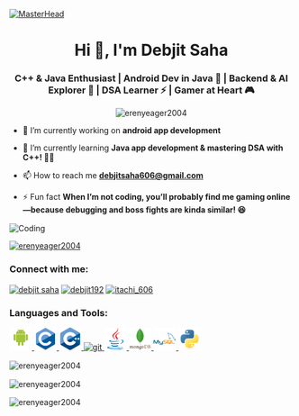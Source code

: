 [![MasterHead](https://1.bp.blogspot.com/-7A4WynwLsMw/XbBpCXG8fHI/AAAAAAAAMt4/uOa1bpLskYgrwGbllhSu2SDj_Mig8SXJQCLcBGAsYHQ/s1600/2000_600px.gif)](https://github.com/ErenYeager2004)
<h1 align="center">Hi 👋, I'm Debjit Saha</h1>
<h3 align="center">C++ & Java Enthusiast | Android Dev in Java 📱 | Backend & AI Explorer 🤖 | DSA Learner ⚡ | Gamer at Heart 🎮</h3>
<p align="center"> <img src="https://komarev.com/ghpvc/?username=erenyeager2004&label=Profile%20views&color=0e75b6&style=flat" alt="erenyeager2004" /> </p>

- 🔭 I’m currently working on **android app development**

- 🌱 I’m currently learning **Java app development & mastering DSA with C++! 🚀💡**

- 📫 How to reach me **debjitsaha606@gmail.com**

- ⚡ Fun fact **When I’m not coding, you’ll probably find me gaming online—because debugging and boss fights are kinda similar! 😆**

<img align="center" alt="Coding" width="1000" src="https://images-wixmp-ed30a86b8c4ca887773594c2.wixmp.com/f/c83c004e-1370-4756-88e5-4071de797088/dgdq8br-09cc7ad6-a021-47a5-b0e0-917b12b0f7a7.gif?token=eyJ0eXAiOiJKV1QiLCJhbGciOiJIUzI1NiJ9.eyJzdWIiOiJ1cm46YXBwOjdlMGQxODg5ODIyNjQzNzNhNWYwZDQxNWVhMGQyNmUwIiwiaXNzIjoidXJuOmFwcDo3ZTBkMTg4OTgyMjY0MzczYTVmMGQ0MTVlYTBkMjZlMCIsIm9iaiI6W1t7InBhdGgiOiJcL2ZcL2M4M2MwMDRlLTEzNzAtNDc1Ni04OGU1LTQwNzFkZTc5NzA4OFwvZGdkcThici0wOWNjN2FkNi1hMDIxLTQ3YTUtYjBlMC05MTdiMTJiMGY3YTcuZ2lmIn1dXSwiYXVkIjpbInVybjpzZXJ2aWNlOmZpbGUuZG93bmxvYWQiXX0.tqRMtE-b2QiI2nnefNxSDMJvZCcYqFmq2ccg_Xfzqb8">

<p align="left"> <a href="https://github.com/ryo-ma/github-profile-trophy"><img src="https://github-profile-trophy.vercel.app/?username=erenyeager2004" alt="erenyeager2004" /></a> </p>


<h3 align="left">Connect with me:</h3>
<p align="left">
<a href="https://fb.com/debjit saha" target="blank"><img align="center" src="https://raw.githubusercontent.com/rahuldkjain/github-profile-readme-generator/master/src/images/icons/Social/facebook.svg" alt="debjit saha" height="30" width="40" /></a>
<a href="https://instagram.com/debjit192" target="blank"><img align="center" src="https://raw.githubusercontent.com/rahuldkjain/github-profile-readme-generator/master/src/images/icons/Social/instagram.svg" alt="debjit192" height="30" width="40" /></a>
<a href="https://www.leetcode.com/itachi_606" target="blank"><img align="center" src="https://raw.githubusercontent.com/rahuldkjain/github-profile-readme-generator/master/src/images/icons/Social/leet-code.svg" alt="itachi_606" height="30" width="40" /></a>
</p>

<h3 align="left">Languages and Tools:</h3>
<p align="left"> <a href="https://developer.android.com" target="_blank" rel="noreferrer"> <img src="https://raw.githubusercontent.com/devicons/devicon/master/icons/android/android-original-wordmark.svg" alt="android" width="40" height="40"/> </a> <a href="https://www.cprogramming.com/" target="_blank" rel="noreferrer"> <img src="https://raw.githubusercontent.com/devicons/devicon/master/icons/c/c-original.svg" alt="c" width="40" height="40"/> </a> <a href="https://www.w3schools.com/cpp/" target="_blank" rel="noreferrer"> <img src="https://raw.githubusercontent.com/devicons/devicon/master/icons/cplusplus/cplusplus-original.svg" alt="cplusplus" width="40" height="40"/> </a> <a href="https://git-scm.com/" target="_blank" rel="noreferrer"> <img src="https://www.vectorlogo.zone/logos/git-scm/git-scm-icon.svg" alt="git" width="40" height="40"/> </a> <a href="https://www.java.com" target="_blank" rel="noreferrer"> <img src="https://raw.githubusercontent.com/devicons/devicon/master/icons/java/java-original.svg" alt="java" width="40" height="40"/> </a> <a href="https://www.mongodb.com/" target="_blank" rel="noreferrer"> <img src="https://raw.githubusercontent.com/devicons/devicon/master/icons/mongodb/mongodb-original-wordmark.svg" alt="mongodb" width="40" height="40"/> </a> <a href="https://www.mysql.com/" target="_blank" rel="noreferrer"> <img src="https://raw.githubusercontent.com/devicons/devicon/master/icons/mysql/mysql-original-wordmark.svg" alt="mysql" width="40" height="40"/> </a> <a href="https://www.python.org" target="_blank" rel="noreferrer"> <img src="https://raw.githubusercontent.com/devicons/devicon/master/icons/python/python-original.svg" alt="python" width="40" height="40"/> </a> </p>

<p>
  <img align="center" width="400"
    src="https://github-readme-stats.vercel.app/api/top-langs/?username=erenyeager2004&layout=compact&langs_count=25&theme=radical&title_color=ffffff&text_color=ffffff&icon_color=midnight-purple&bg_color=000000&hide_border=true&card_width=400"
    alt="erenyeager2004" />
</p>

<p>
  <img align="center" 
       src="https://github-readme-stats.vercel.app/api?username=erenyeager2004&show_icons=true&rank_icon=github&theme=midnight-purple&card_width=400&hide_border=true&count_private=true&include_all_commits=true&hide_title=false&line_height=24&custom_title=erenyeager2004's%20GitHub%20Stats" 
       alt="erenyeager2004" />
</p>

<p>
  <img align="center" 
       src="https://github-readme-streak-stats.herokuapp.com/?user=erenyeager2004&theme=midnight-purple&hide_border=true&background=000000&ring=ffffff&fire=ff9c00&currStreakLabel=ffffff&sideNums=ffffff&sideLabels=ffffff&dates=ffffff" 
       alt="erenyeager2004" />
</p>


